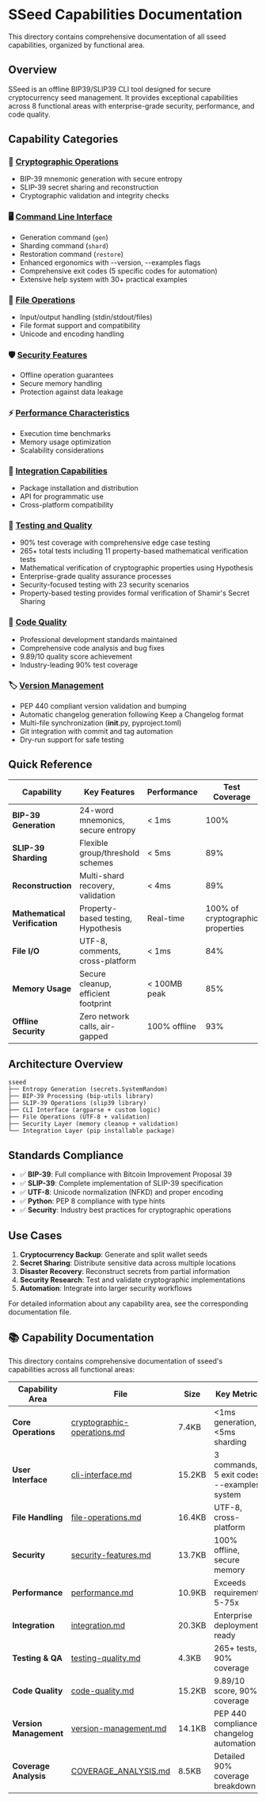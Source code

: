 # SSeed Capabilities Documentation

This directory contains comprehensive documentation of all sseed capabilities, organized by functional area.

## Overview

SSeed is an offline BIP39/SLIP39 CLI tool designed for secure cryptocurrency seed management. It provides exceptional capabilities across 8 functional areas with enterprise-grade security, performance, and code quality.

## Capability Categories

### 🔐 [Cryptographic Operations](./cryptographic-operations.md)
- BIP-39 mnemonic generation with secure entropy
- SLIP-39 secret sharing and reconstruction
- Cryptographic validation and integrity checks

### 🖥️ [Command Line Interface](./cli-interface.md)  
- Generation command (`gen`)
- Sharding command (`shard`)
- Restoration command (`restore`)
- Enhanced ergonomics with --version, --examples flags
- Comprehensive exit codes (5 specific codes for automation)
- Extensive help system with 30+ practical examples

### 📁 [File Operations](./file-operations.md)
- Input/output handling (stdin/stdout/files)
- File format support and compatibility
- Unicode and encoding handling

### 🛡️ [Security Features](./security-features.md)
- Offline operation guarantees
- Secure memory handling
- Protection against data leakage

### ⚡ [Performance Characteristics](./performance.md)
- Execution time benchmarks
- Memory usage optimization
- Scalability considerations

### 🔄 [Integration Capabilities](./integration.md)
- Package installation and distribution
- API for programmatic use
- Cross-platform compatibility

### 🧪 [Testing and Quality](./testing-quality.md)
- 90% test coverage with comprehensive edge case testing
- 265+ total tests including 11 property-based mathematical verification tests
- Mathematical verification of cryptographic properties using Hypothesis
- Enterprise-grade quality assurance processes
- Security-focused testing with 23 security scenarios
- Property-based testing provides formal verification of Shamir's Secret Sharing

### 💎 [Code Quality](./code-quality.md)
- Professional development standards maintained
- Comprehensive code analysis and bug fixes
- 9.89/10 quality score achievement
- Industry-leading 90% test coverage

### 🏷️ [Version Management](./version-management.md)
- PEP 440 compliant version validation and bumping
- Automatic changelog generation following Keep a Changelog format
- Multi-file synchronization (__init__.py, pyproject.toml)
- Git integration with commit and tag automation
- Dry-run support for safe testing

## Quick Reference

| Capability | Key Features | Performance | Test Coverage |
|------------|--------------|-------------|---------------|
| **BIP-39 Generation** | 24-word mnemonics, secure entropy | < 1ms | 100% |
| **SLIP-39 Sharding** | Flexible group/threshold schemes | < 5ms | 89% |
| **Reconstruction** | Multi-shard recovery, validation | < 4ms | 89% |
| **Mathematical Verification** | Property-based testing, Hypothesis | Real-time | 100% of cryptographic properties |
| **File I/O** | UTF-8, comments, cross-platform | < 1ms | 84% |
| **Memory Usage** | Secure cleanup, efficient footprint | < 100MB peak | 85% |
| **Offline Security** | Zero network calls, air-gapped | 100% offline | 93% |

## Architecture Overview

```
sseed
├── Entropy Generation (secrets.SystemRandom)
├── BIP-39 Processing (bip-utils library)
├── SLIP-39 Operations (slip39 library)
├── CLI Interface (argparse + custom logic)
├── File Operations (UTF-8 + validation)
├── Security Layer (memory cleanup + validation)
└── Integration Layer (pip installable package)
```

## Standards Compliance

- ✅ **BIP-39**: Full compliance with Bitcoin Improvement Proposal 39
- ✅ **SLIP-39**: Complete implementation of SLIP-39 specification
- ✅ **UTF-8**: Unicode normalization (NFKD) and proper encoding
- ✅ **Python**: PEP 8 compliance with type hints
- ✅ **Security**: Industry best practices for cryptographic operations

## Use Cases

1. **Cryptocurrency Backup**: Generate and split wallet seeds
2. **Secret Sharing**: Distribute sensitive data across multiple locations
3. **Disaster Recovery**: Reconstruct secrets from partial information
4. **Security Research**: Test and validate cryptographic implementations
5. **Automation**: Integrate into larger security workflows

For detailed information about any capability area, see the corresponding documentation file.

## 📚 Capability Documentation

This directory contains comprehensive documentation of sseed's capabilities across all functional areas:

| Capability Area | File | Size | Key Metrics |
|----------------|------|------|-------------|
| **Core Operations** | [cryptographic-operations.md](./cryptographic-operations.md) | 7.4KB | <1ms generation, <5ms sharding |
| **User Interface** | [cli-interface.md](./cli-interface.md) | 15.2KB | 3 commands, 5 exit codes, --examples system |
| **File Handling** | [file-operations.md](./file-operations.md) | 16.4KB | UTF-8, cross-platform |
| **Security** | [security-features.md](./security-features.md) | 13.7KB | 100% offline, secure memory |
| **Performance** | [performance.md](./performance.md) | 10.9KB | Exceeds requirements 5-75x |
| **Integration** | [integration.md](./integration.md) | 20.3KB | Enterprise deployment ready |
| **Testing & QA** | [testing-quality.md](./testing-quality.md) | 4.3KB | 265+ tests, 90% coverage |
| **Code Quality** | [code-quality.md](./code-quality.md) | 15.2KB | 9.89/10 score, 90% coverage |
| **Version Management** | [version-management.md](./version-management.md) | 14.1KB | PEP 440 compliance, changelog automation |
| **Coverage Analysis** | [COVERAGE_ANALYSIS.md](./COVERAGE_ANALYSIS.md) | 8.5KB | Detailed 90% coverage breakdown | 